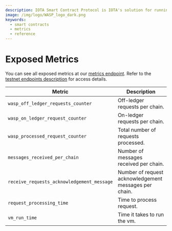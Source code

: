 ```yaml
---
description: IOTA Smart Contract Protocol is IOTA's solution for running smart contracts on top of the IOTA tangle.
image: /img/logo/WASP_logo_dark.png
keywords:
  - smart contracts
  - metrics
  - reference
---
```


# Exposed Metrics

You can see all exposed metrics at our [metrics endpoint](https://wasp.sc.iota.org/metrics). Refer to the [testnet endpoints description](/wasp/testnet#endpoints) for access details.

| Metric                                     | Description                                           |
| ------------------------------------------ | ----------------------------------------------------- |
| `wasp_off_ledger_requests_counter`         | Off-ledger requests per chain.                        |
| `wasp_on_ledger_request_counter`           | On-ledger requests per chain.                         |
| `wasp_processed_request_counter`           | Total number of requests processed.                   |
| `messages_received_per_chain`              | Number of messages received per chain.                |
| `receive_requests_acknowledgement_message` | Number of request acknowledgement messages per chain. |
| `request_processing_time`                  | Time to process request.                              |
| `vm_run_time`                              | Time it takes to run the vm.                          |
